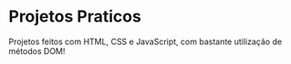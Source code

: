 # Projetos Praticos

<p>Projetos feitos com HTML, CSS e JavaScript, com bastante utilização de métodos DOM!</p>
